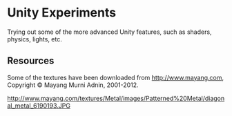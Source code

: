 # Unity Experiments

Trying out some of the more advanced Unity features, such as shaders, physics, lights, etc.

## Resources

Some of the textures have been downloaded from http://www.mayang.com, Copyright © Mayang Murni Adnin, 2001-2012.

http://www.mayang.com/textures/Metal/images/Patterned%20Metal/diagonal_metal_6190193.JPG
